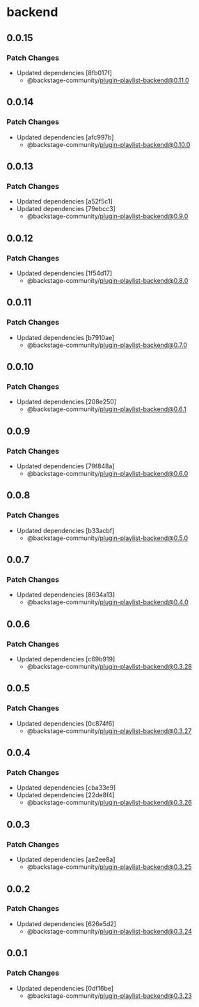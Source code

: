 # backend

## 0.0.15

### Patch Changes

- Updated dependencies [8fb017f]
  - @backstage-community/plugin-playlist-backend@0.11.0

## 0.0.14

### Patch Changes

- Updated dependencies [afc997b]
  - @backstage-community/plugin-playlist-backend@0.10.0

## 0.0.13

### Patch Changes

- Updated dependencies [a52f5c1]
- Updated dependencies [79ebcc3]
  - @backstage-community/plugin-playlist-backend@0.9.0

## 0.0.12

### Patch Changes

- Updated dependencies [1f54d17]
  - @backstage-community/plugin-playlist-backend@0.8.0

## 0.0.11

### Patch Changes

- Updated dependencies [b7910ae]
  - @backstage-community/plugin-playlist-backend@0.7.0

## 0.0.10

### Patch Changes

- Updated dependencies [208e250]
  - @backstage-community/plugin-playlist-backend@0.6.1

## 0.0.9

### Patch Changes

- Updated dependencies [79f848a]
  - @backstage-community/plugin-playlist-backend@0.6.0

## 0.0.8

### Patch Changes

- Updated dependencies [b33acbf]
  - @backstage-community/plugin-playlist-backend@0.5.0

## 0.0.7

### Patch Changes

- Updated dependencies [8634a13]
  - @backstage-community/plugin-playlist-backend@0.4.0

## 0.0.6

### Patch Changes

- Updated dependencies [c69b919]
  - @backstage-community/plugin-playlist-backend@0.3.28

## 0.0.5

### Patch Changes

- Updated dependencies [0c874f6]
  - @backstage-community/plugin-playlist-backend@0.3.27

## 0.0.4

### Patch Changes

- Updated dependencies [cba33e9]
- Updated dependencies [22de8f4]
  - @backstage-community/plugin-playlist-backend@0.3.26

## 0.0.3

### Patch Changes

- Updated dependencies [ae2ee8a]
  - @backstage-community/plugin-playlist-backend@0.3.25

## 0.0.2

### Patch Changes

- Updated dependencies [626e5d2]
  - @backstage-community/plugin-playlist-backend@0.3.24

## 0.0.1

### Patch Changes

- Updated dependencies [0df16be]
  - @backstage-community/plugin-playlist-backend@0.3.23
